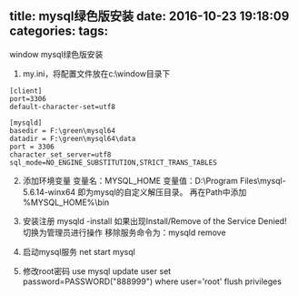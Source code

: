 title: mysql绿色版安装
date: 2016-10-23 19:18:09
categories:
tags:
---
window mysql绿色版安装
1. my.ini，将配置文件放在c:\window目录下
```
[client]
port=3306
default-character-set=utf8

[mysqld]
basedir = F:\green\mysql64
datadir = F:\green\mysql64\data
port = 3306
character_set_server=utf8
sql_mode=NO_ENGINE_SUBSTITUTION,STRICT_TRANS_TABLES
```
2. 添加环境变量
变量名：MYSQL_HOME
变量值：D:\Program Files\mysql-5.6.14-winx64
即为mysql的自定义解压目录。
再在Path中添加  %MYSQL_HOME%\bin

3. 安装注册
mysqld -install
如果出现Install/Remove of the Service Denied! 切换为管理员进行操作
移除服务命令为：mysqld remove

4. 启动mysql服务
net start mysql

5. 修改root密码
use mysql
update user set password=PASSWORD("888999") where user='root'
flush privileges

